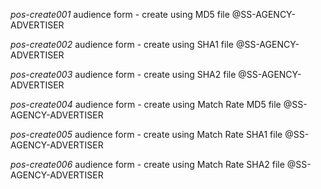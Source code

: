 *pos-create001* audience form - create using MD5 file @SS-AGENCY-ADVERTISER

*pos-create002* audience form - create using SHA1 file @SS-AGENCY-ADVERTISER

*pos-create003* audience form - create using SHA2 file @SS-AGENCY-ADVERTISER

*pos-create004* audience form - create using Match Rate MD5 file @SS-AGENCY-ADVERTISER

*pos-create005* audience form - create using Match Rate SHA1 file @SS-AGENCY-ADVERTISER

*pos-create006* audience form - create using Match Rate SHA2 file @SS-AGENCY-ADVERTISER